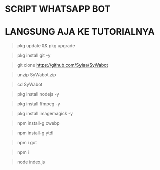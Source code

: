 #    SCRIPT WHATSAPP BOT 
#  LANGSUNG AJA KE TUTORIALNYA
> pkg update && pkg upgrade

> pkg install git -y

> git clone https://github.com/Syiaa/SyWabot

> unzip SyWabot.zip

> cd SyWabot


> pkg install nodejs -y

> pkg install ffmpeg -y

> pkg install imagemagick -y

> npm install-g cwebp

> npm install-g ytdl

> npm i got

> npm i

> node index.js
